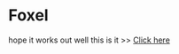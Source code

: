 # Foxel
hope it works out well
this is it >> <a href="https://okpara-emmanuel.github.io/Foxel/">Click here</a>
